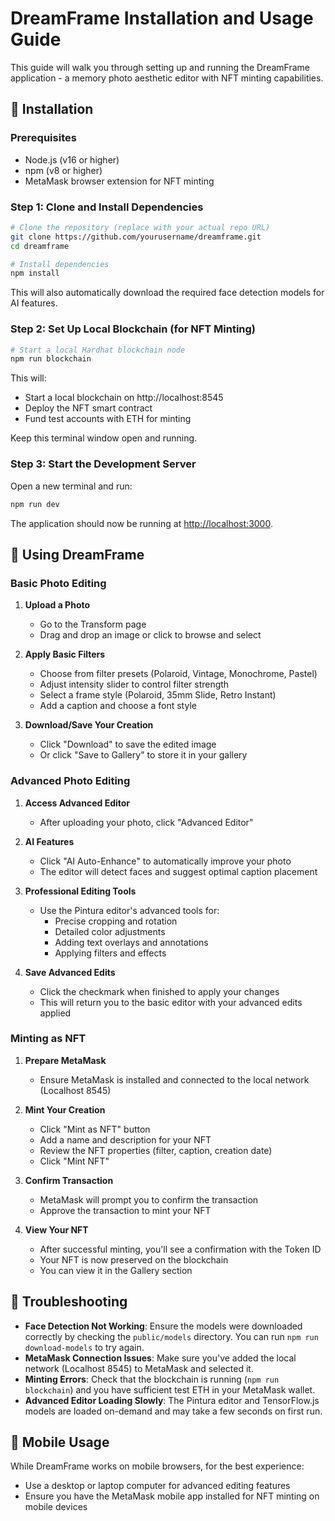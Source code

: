 # DreamFrame Installation and Usage Guide

This guide will walk you through setting up and running the DreamFrame application - a memory photo aesthetic editor with NFT minting capabilities.

## 🚀 Installation

### Prerequisites
- Node.js (v16 or higher)
- npm (v8 or higher)
- MetaMask browser extension for NFT minting

### Step 1: Clone and Install Dependencies

```bash
# Clone the repository (replace with your actual repo URL)
git clone https://github.com/yourusername/dreamframe.git
cd dreamframe

# Install dependencies
npm install
```

This will also automatically download the required face detection models for AI features.

### Step 2: Set Up Local Blockchain (for NFT Minting)

```bash
# Start a local Hardhat blockchain node
npm run blockchain
```

This will:
- Start a local blockchain on http://localhost:8545
- Deploy the NFT smart contract
- Fund test accounts with ETH for minting

Keep this terminal window open and running.

### Step 3: Start the Development Server

Open a new terminal and run:

```bash
npm run dev
```

The application should now be running at [http://localhost:3000](http://localhost:3000).

## 📸 Using DreamFrame

### Basic Photo Editing

1. **Upload a Photo**
   - Go to the Transform page
   - Drag and drop an image or click to browse and select
   
2. **Apply Basic Filters**
   - Choose from filter presets (Polaroid, Vintage, Monochrome, Pastel)
   - Adjust intensity slider to control filter strength
   - Select a frame style (Polaroid, 35mm Slide, Retro Instant)
   - Add a caption and choose a font style
   
3. **Download/Save Your Creation**
   - Click "Download" to save the edited image
   - Or click "Save to Gallery" to store it in your gallery

### Advanced Photo Editing

1. **Access Advanced Editor**
   - After uploading your photo, click "Advanced Editor"
   
2. **AI Features**
   - Click "AI Auto-Enhance" to automatically improve your photo
   - The editor will detect faces and suggest optimal caption placement
   
3. **Professional Editing Tools**
   - Use the Pintura editor's advanced tools for:
     - Precise cropping and rotation
     - Detailed color adjustments
     - Adding text overlays and annotations
     - Applying filters and effects
     
4. **Save Advanced Edits**
   - Click the checkmark when finished to apply your changes
   - This will return you to the basic editor with your advanced edits applied

### Minting as NFT

1. **Prepare MetaMask**
   - Ensure MetaMask is installed and connected to the local network (Localhost 8545)
   
2. **Mint Your Creation**
   - Click "Mint as NFT" button
   - Add a name and description for your NFT
   - Review the NFT properties (filter, caption, creation date)
   - Click "Mint NFT"
   
3. **Confirm Transaction**
   - MetaMask will prompt you to confirm the transaction
   - Approve the transaction to mint your NFT
   
4. **View Your NFT**
   - After successful minting, you'll see a confirmation with the Token ID
   - Your NFT is now preserved on the blockchain
   - You can view it in the Gallery section

## 🔧 Troubleshooting

- **Face Detection Not Working**: Ensure the models were downloaded correctly by checking the `public/models` directory. You can run `npm run download-models` to try again.
- **MetaMask Connection Issues**: Make sure you've added the local network (Localhost 8545) to MetaMask and selected it.
- **Minting Errors**: Check that the blockchain is running (`npm run blockchain`) and you have sufficient test ETH in your MetaMask wallet.
- **Advanced Editor Loading Slowly**: The Pintura editor and TensorFlow.js models are loaded on-demand and may take a few seconds on first run.

## 📱 Mobile Usage

While DreamFrame works on mobile browsers, for the best experience:
- Use a desktop or laptop computer for advanced editing features
- Ensure you have the MetaMask mobile app installed for NFT minting on mobile devices 